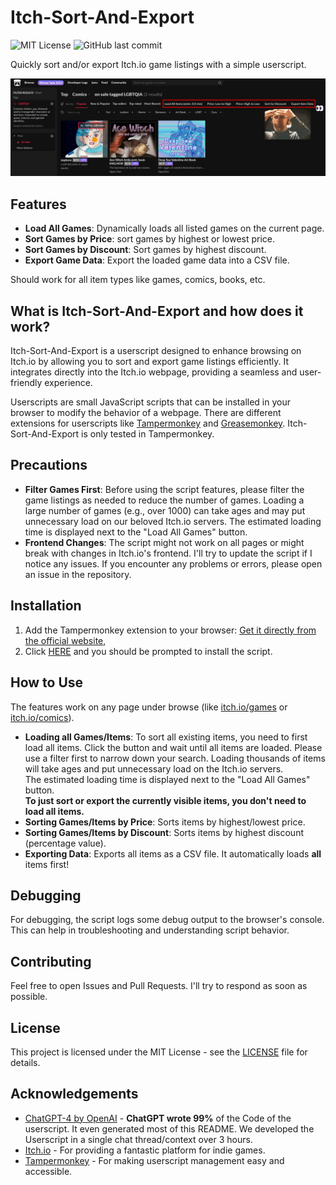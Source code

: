 # Itch-Sort-And-Export

![MIT License](https://img.shields.io/badge/License-MIT-green.svg)
![GitHub last commit](https://img.shields.io/github/last-commit/6uhrmittag/Itch-Sort-And-Export)

Quickly sort and/or export Itch.io game listings with a simple userscript.

![Screenshot of new buttons fo sorting and exporting on the website](_static/new_buttons.png)

## Features

- **Load All Games**: Dynamically loads all listed games on the current page.
- **Sort Games by Price**: sort games by highest or lowest price.
- **Sort Games by Discount**: Sort games by highest discount.
- **Export Game Data**: Export the loaded game data into a CSV file.

Should work for all item types like games, comics, books, etc.

## What is Itch-Sort-And-Export and how does it work?

Itch-Sort-And-Export is a userscript designed to enhance browsing on Itch.io by allowing you to sort and export game
listings efficiently. It integrates directly into the Itch.io webpage, providing a seamless and user-friendly
experience.

Userscripts are small JavaScript scripts that can be installed in your browser to modify the behavior of a webpage.
There are different extensions for userscripts like [Tampermonkey](https://www.tampermonkey.net/)
and [Greasemonkey](https://en.wikipedia.org/wiki/Greasemonkey). Itch-Sort-And-Export is only tested in Tampermonkey.

## Precautions

- **Filter Games First**: Before using the script features, please filter the game listings as needed to
  reduce the number of games. Loading a large number of games (e.g., over 1000) can take ages
  and may put unnecessary load on our beloved Itch.io servers. The estimated loading time is displayed next to
  the "Load All Games" button.
- **Frontend Changes**: The script might not work on all pages or might break with changes in Itch.io's frontend. I'll
  try to update the script if I notice any issues. If you encounter any problems or errors, please open an issue in the
  repository.

## Installation

1. Add the Tampermonkey extension to your
   browser: [Get it directly from the official website](https://www.tampermonkey.net/),
2. Click [HERE](https://github.com/6uhrmittag/Itch-Sort-And-Export/raw/main/Itch-Sort-And-Export.user.js) and you should
   be prompted to install the script.

## How to Use

The features work on any page under browse (like [itch.io/games](https://itch.io/games)
or [itch.io/comics](https://itch.io/comics)).

- **Loading all Games/Items**: To sort all existing items, you need to first load all items. Click the button and wait
  until all items are loaded. Please use a filter first to narrow down your search. Loading thousands of items will take
  ages and put unnecessary load on the Itch.io servers.  
  The estimated loading time is displayed next to the "Load All Games" button.  
  **To just sort or export the currently visible items, you don't need to load all items.**
- **Sorting Games/Items by Price**: Sorts items by highest/lowest price.
- **Sorting Games/Items by Discount**: Sorts items by highest discount (percentage value).
- **Exporting Data**: Exports all items as a CSV file. It automatically loads **all** items first!

## Debugging

For debugging, the script logs some debug output to the browser's console. This can help in troubleshooting and
understanding script behavior.

## Contributing

Feel free to open Issues and Pull Requests. I'll try to respond as soon as possible.

## License

This project is licensed under the MIT License - see
the [LICENSE](https://github.com/6uhrmittag/Itch-Sort-And-Export/blob/main/LICENSE) file for details.

## Acknowledgements

- [ChatGPT-4 by OpenAI](https://openai.com/gpt-4) - **ChatGPT wrote 99%** of the Code of the userscript. It even
  generated most of this README. We developed the Userscript in a single chat thread/context over 3 hours.
- [Itch.io](https://itch.io/) - For providing a fantastic platform for indie games.
- [Tampermonkey](https://www.tampermonkey.net/) - For making userscript management easy and accessible.
